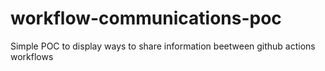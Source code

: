 # workflow-communications-poc
Simple POC to display ways to share information beetween github actions workflows
